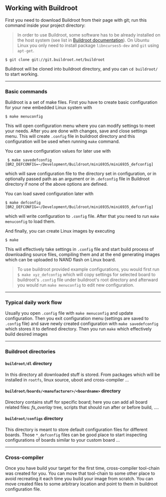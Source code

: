 ## Working with Buildroot

First you need to download Buildroot from their page with git; run this command inside your project directory:

> In order to use Buildroot, some software has to be already installed on the
> host system (see list in [Buildroot documentation](http://buildroot.uclibc.org/downloads/manual/manual.html#getting-buildroot)). On Ubuntu Linux you only need to install package `libncurses5-dev` and `git` using `apt-get`.

    $ git clone git://git.buildroot.net/buildroot

Buildroot will be cloned into buildroot directory, and you can `cd buildroot/` to start working.

---
### Basic commands

Buildroot is a set of make files. First you have to create basic configuration for your new embedded Linux system with 
    
    $ make menuconfig

This will open configuration menu where you can modify settings to meet your needs. After you are done with changes, save and close settings menu. This will create `.config` file in buildroot directory and this configuration will be used when running `make` command. 

You can save configuration values for later use with 
    
     $ make savedefconfig [BR2_DEFCONFIG=~/Development/Buildroot/mini6935/mini6935_defconfig]
which will save configuration file to the directory set in configuration, or in optionally passed path as an argument or in `.defconfig` file in Buildroot directory if none of the above options are defined.    

You can load saved configuration later with

    $ make defconfig [BR2_DEFCONFIG=~/Development/Buildroot/mini6935/mini6935_defconfig]
which will write configuration to `.config` file. After that you need to run `make menuconfig` to load them.

And finally, you can create Linux images by executing

    $ make

This will effectively take settings in `.config` file and start build process of downloading source files, compiling them and at the end generating images which can be uploaded to NAND flash on Linux board.

>To use buildroot provided example configurations, you would first run `$ make xyz_defconfig` which will copy settings for selected board to buildroot's `.config` file under buildroot's root directory and afterward you would run `make menuconfig` to edit new configuration.

---

### Typical daily work flow

Usually you open `.config` file with `make menuconfig` and update configuration. Then you exit configuration menu (settings are saved to `.config` file) and save newly created configuration with `make savedefconfig` which stores it to defined directory. Then you run `make` which effectively build desired images

---  


### Buildroot directories

#### `buildroot/dl` directory

In this directory all downloaded stuff is stored. From packages which will be installed in `rootfs`, linux source, uboot and cross-compiler ...

#### `buildroot/boards/<manufacturer>/<boardname>` directory

Directory contains stuff for specific board; here you can add all board related files: *fs_overlay* tree, scripts that should run after or before build, ....

#### `buildroot/configs` directory

This directory is meant to store default configuration files for different boards. Those `*_defconfig` files can be good place to start inspecting configurations of boards similar to your custom board ...

---

### Cross-compiler

Once you have build your target for the first time, cross-compiler tool-chain was created for you. You can move that tool-chain to some other place to avoid recreating it each time you build your image from scratch. You can move created files to some arbitrary location and point to them in buildroot configuration file. 




 















